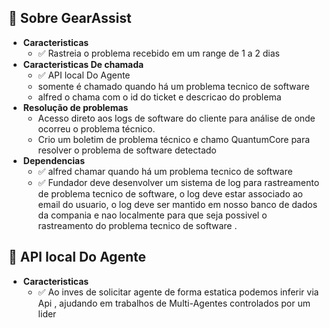 ## 📖 Sobre GearAssist 
- **Caracteristicas**  
  - ✅ Rastreia o problema recebido em um range de 1 a 2 dias
- **Caracteristicas De chamada**  
  - ✅ API local Do Agente
  - somente é chamado quando há um problema tecnico de software 
  - alfred o chama com o id do ticket e descricao do problema 
- **Resolução de problemas** 
  - Acesso direto aos logs de software do cliente para análise de onde ocorreu o problema técnico. 
  - Crio um boletim de problema técnico e chamo  QuantumCore para resolver o problema de software detectado 
- **Dependencias** 
  - ✅ alfred chamar quando há um problema tecnico de software 
  - ✅ Fundador deve desenvolver um sistema de log para rastreamento de problema tecnico de software, o log deve estar associado ao email do usuario, o log deve ser mantido em nosso banco de dados da compania e nao localmente para que seja possivel o rastreamento do problema tecnico de software .

## 📖 API local Do Agente
- **Caracteristicas** 
  - ✅ Ao inves de solicitar agente de forma estatica podemos inferir via Api , ajudando em trabalhos de Multi-Agentes controlados por um lider






    